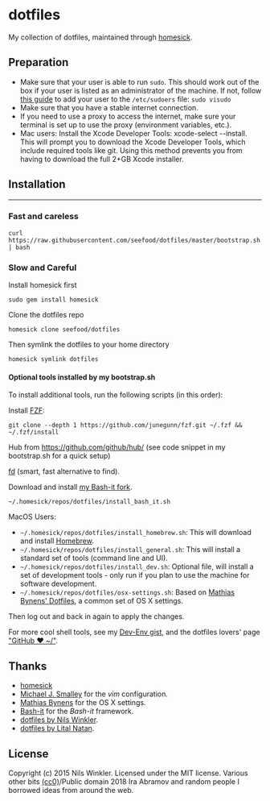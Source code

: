 dotfiles
========

My collection of dotfiles, maintained through [homesick](https://github.com/technicalpickles/homesick).

## Preparation

* Make sure that your user is able to run `sudo`. This should work out of the box if your user is listed as an administrator of the machine. If not, follow [this guide](http://osxdaily.com/2014/02/06/add-user-sudoers-file-mac/) to add your user to the `/etc/sudoers` file: `sudo visudo`
* Make sure that you have a stable internet connection.
* If you need to use a proxy to access the internet, make sure your terminal is set up to use the proxy (environment variables, etc.).
* Mac users: Install the Xcode Developer Tools: xcode-select --install. This will prompt you to download the Xcode Developer Tools, which include required tools like git. Using this method prevents you from having to download the full 2+GB Xcode installer.

## Installation
------------

### Fast and careless

    curl https://raw.githubusercontent.com/seefood/dotfiles/master/bootstrap.sh | bash

### Slow and Careful

Install homesick first

    sudo gem install homesick

Clone the dotfiles repo

    homesick clone seefood/dotfiles

Then symlink the dotfiles to your home directory

    homesick symlink dotfiles

#### Optional tools installed by my bootstrap.sh
To install additional tools, run the following scripts (in this order):

Install [FZF](https://github.com/junegunn/fzf):

    git clone --depth 1 https://github.com/junegunn/fzf.git ~/.fzf && ~/.fzf/install

Hub from https://github.com/github/hub/ (see code snippet in my bootstrap.sh for a quick setup)

[fd](https://github.com/sharkdp/fd) (smart, fast alternative to find).

Download and install [my Bash-it fork](https://github.com/nwinkler/bash-it).

    ~/.homesick/repos/dotfiles/install_bash_it.sh

MacOS Users:
* `~/.homesick/repos/dotfiles/install_homebrew.sh`: This will download and install [Homebrew](https://brew.sh).
* `~/.homesick/repos/dotfiles/install_general.sh`: This will install a standard set of tools (command line and UI).
* `~/.homesick/repos/dotfiles/install_dev.sh`: Optional file, will install a set of development tools - only run if you plan to use the machine for software development.
* `~/.homesick/repos/dotfiles/osx-settings.sh`: Based on [Mathias Bynens' Dotfiles](https://github.com/mathiasbynens/dotfiles), a common set of OS X settings.

Then log out and back in again to apply the changes.

For more cool shell tools, see my [Dev-Env gist](https://gist.github.com/seefood/d70672cccb551935827ece2554592f96), and the dotfiles lovers' page ["GitHub ❤ ~/"](https://dotfiles.github.io/).

Thanks
------

* [homesick](https://github.com/technicalpickles/homesick)
* [Michael J. Smalley](https://github.com/michaeljsmalley/dotfiles) for the _vim_ configuration.
* [Mathias Bynens](https://github.com/mathiasbynens/dotfiles) for the OS X settings.
* [Bash-it](https://github.com/bash-it/bash-it) for the _Bash-it_ framework.
* [dotfiles by Nils Winkler](https://github.com/nwinkler/dotfiles).
* [dotfiles by Lital Natan](https://github.com/smackware/bashprofile).

License
-------

Copyright (c) 2015 Nils Winkler. Licensed under the MIT license.
Various other bits [(cc0)](https://creativecommons.org/share-your-work/public-domain/cc0/)/Public domain 2018 Ira Abramov and random people I borrowed ideas from around the web.
